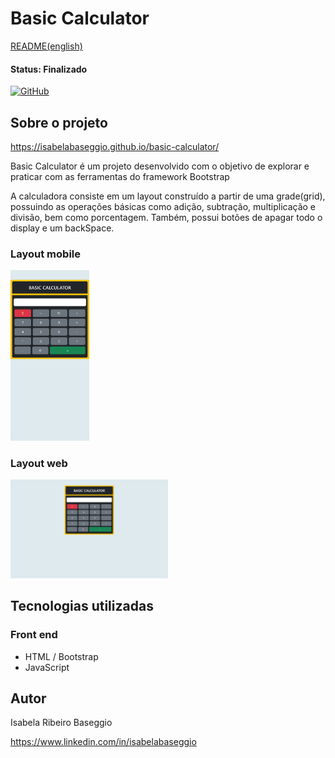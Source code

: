 # Basic Calculator

[README(english)](https://github.com/IsabelaBaseggio/basic-calculator/blob/main/README.md)

#### Status: Finalizado

[![GitHub](https://img.shields.io/github/license/IsabelaBaseggio/basic-calculator)](https://github.com/IsabelaBaseggio/basic_calculator/blob/main/LICENSE)


## Sobre o projeto

https://isabelabaseggio.github.io/basic-calculator/

Basic Calculator é um projeto desenvolvido com o objetivo de explorar e praticar com as ferramentas do framework Bootstrap

A calculadora consiste em um layout construído a partir de uma grade(grid), possuindo as operações básicas como adição, subtração, multiplicação e divisão, bem como porcentagem. Também, possui botões de apagar todo o display e um backSpace.

### Layout mobile

  <img src="https://github.com/IsabelaBaseggio/basic-calculator/blob/main/assets/basic_calculator_mobile.png" alt="layout mobile basic calculator" style="width:25%;"/>

### Layout web

  <img src="https://github.com/IsabelaBaseggio/basic-calculator/blob/main/assets/basic_calculator_web.png" alt="layout web basic calculator" style="width:50%;"/>

## Tecnologias utilizadas

### Front end
- HTML / Bootstrap
- JavaScript


## Autor

Isabela Ribeiro Baseggio

https://www.linkedin.com/in/isabelabaseggio
